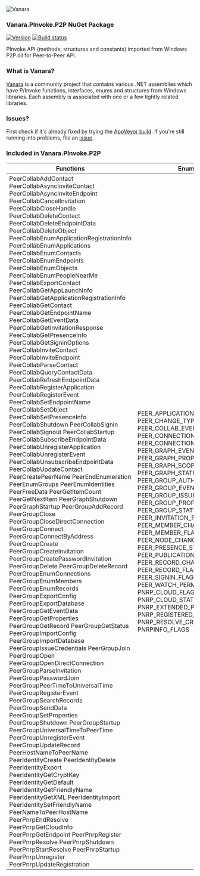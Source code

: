 ﻿![Vanara](https://raw.githubusercontent.com/dahall/Vanara/master/docs/icons/VanaraHeading.png)
### **Vanara.PInvoke.P2P NuGet Package**
[![Version](https://img.shields.io/nuget/v/Vanara.PInvoke.P2P?label=NuGet&style=flat-square)](https://github.com/dahall/Vanara/releases)
[![Build status](https://img.shields.io/appveyor/build/dahall/vanara?label=AppVeyor%20build&style=flat-square)](https://ci.appveyor.com/project/dahall/vanara)

PInvoke API (methods, structures and constants) imported from Windows P2P.dll for Peer-to-Peer API.

### **What is Vanara?**

[Vanara](https://github.com/dahall/Vanara) is a community project that contains various .NET assemblies which have P/Invoke functions, interfaces, enums and structures from Windows libraries. Each assembly is associated with one or a few tightly related libraries.

### **Issues?**

First check if it's already fixed by trying the [AppVeyor build](https://ci.appveyor.com/nuget/vanara-prerelease).
If you're still running into problems, file an [issue](https://github.com/dahall/Vanara/issues).

### **Included in Vanara.PInvoke.P2P**

Functions | Enumerations | Structures
--- | --- | ---
PeerCollabAddContact PeerCollabAsyncInviteContact PeerCollabAsyncInviteEndpoint PeerCollabCancelInvitation PeerCollabCloseHandle PeerCollabDeleteContact PeerCollabDeleteEndpointData PeerCollabDeleteObject PeerCollabEnumApplicationRegistrationInfo PeerCollabEnumApplications PeerCollabEnumContacts PeerCollabEnumEndpoints PeerCollabEnumObjects PeerCollabEnumPeopleNearMe PeerCollabExportContact PeerCollabGetAppLaunchInfo PeerCollabGetApplicationRegistrationInfo PeerCollabGetContact PeerCollabGetEndpointName PeerCollabGetEventData PeerCollabGetInvitationResponse PeerCollabGetPresenceInfo PeerCollabGetSigninOptions PeerCollabInviteContact PeerCollabInviteEndpoint PeerCollabParseContact PeerCollabQueryContactData PeerCollabRefreshEndpointData PeerCollabRegisterApplication PeerCollabRegisterEvent PeerCollabSetEndpointName PeerCollabSetObject PeerCollabSetPresenceInfo PeerCollabShutdown PeerCollabSignin PeerCollabSignout PeerCollabStartup PeerCollabSubscribeEndpointData PeerCollabUnregisterApplication PeerCollabUnregisterEvent PeerCollabUnsubscribeEndpointData PeerCollabUpdateContact PeerCreatePeerName PeerEndEnumeration PeerEnumGroups PeerEnumIdentities PeerFreeData PeerGetItemCount PeerGetNextItem PeerGraphShutdown PeerGraphStartup PeerGroupAddRecord PeerGroupClose PeerGroupCloseDirectConnection PeerGroupConnect PeerGroupConnectByAddress PeerGroupCreate PeerGroupCreateInvitation PeerGroupCreatePasswordInvitation PeerGroupDelete PeerGroupDeleteRecord PeerGroupEnumConnections PeerGroupEnumMembers PeerGroupEnumRecords PeerGroupExportConfig PeerGroupExportDatabase PeerGroupGetEventData PeerGroupGetProperties PeerGroupGetRecord PeerGroupGetStatus PeerGroupImportConfig PeerGroupImportDatabase PeerGroupIssueCredentials PeerGroupJoin PeerGroupOpen PeerGroupOpenDirectConnection PeerGroupParseInvitation PeerGroupPasswordJoin PeerGroupPeerTimeToUniversalTime PeerGroupRegisterEvent PeerGroupSearchRecords PeerGroupSendData PeerGroupSetProperties PeerGroupShutdown PeerGroupStartup PeerGroupUniversalTimeToPeerTime PeerGroupUnregisterEvent PeerGroupUpdateRecord PeerHostNameToPeerName PeerIdentityCreate PeerIdentityDelete PeerIdentityExport PeerIdentityGetCryptKey PeerIdentityGetDefault PeerIdentityGetFriendlyName PeerIdentityGetXML PeerIdentityImport PeerIdentitySetFriendlyName PeerNameToPeerHostName PeerPnrpEndResolve PeerPnrpGetCloudInfo PeerPnrpGetEndpoint PeerPnrpRegister PeerPnrpResolve PeerPnrpShutdown PeerPnrpStartResolve PeerPnrpStartup PeerPnrpUnregister PeerPnrpUpdateRegistration  | PEER_APPLICATION_REGISTRATION_TYPE PEER_CHANGE_TYPE PEER_COLLAB_EVENT_TYPE PEER_CONNECTION_FLAGS PEER_CONNECTION_STATUS PEER_GRAPH_EVENT_TYPE PEER_GRAPH_PROPERTY_FLAGS PEER_GRAPH_SCOPE PEER_GRAPH_STATUS_FLAGS PEER_GROUP_AUTHENTICATION_SCHEME PEER_GROUP_EVENT_TYPE PEER_GROUP_ISSUE_CREDENTIAL_FLAGS PEER_GROUP_PROPERTY_FLAGS PEER_GROUP_STATUS PEER_INVITATION_RESPONSE_TYPE PEER_MEMBER_CHANGE_TYPE PEER_MEMBER_FLAGS PEER_NODE_CHANGE_TYPE PEER_PRESENCE_STATUS PEER_PUBLICATION_SCOPE PEER_RECORD_CHANGE_TYPE PEER_RECORD_FLAGS PEER_SIGNIN_FLAGS PEER_WATCH_PERMISSION PNRP_CLOUD_FLAGS PNRP_CLOUD_STATE PNRP_EXTENDED_PAYLOAD_TYPE PNRP_REGISTERED_ID_STATE PNRP_RESOLVE_CRITERIA PNRP_SCOPE PNRPINFO_FLAGS                                                                                | PEER_ADDRESS PEER_APP_LAUNCH_INFO PEER_APPLICATION PEER_APPLICATION_REGISTRATION_INFO PEER_COLLAB_EVENT_DATA PEER_COLLAB_EVENT_REGISTRATION PEER_CONNECTION_INFO PEER_CONTACT PEER_CREDENTIAL_INFO PEER_DATA PEER_ENDPOINT PEER_EVENT_APPLICATION_CHANGED_DATA PEER_EVENT_CONNECTION_CHANGE_DATA PEER_EVENT_ENDPOINT_CHANGED_DATA PEER_EVENT_INCOMING_DATA PEER_EVENT_MEMBER_CHANGE_DATA PEER_EVENT_NODE_CHANGE_DATA PEER_EVENT_OBJECT_CHANGED_DATA PEER_EVENT_PEOPLE_NEAR_ME_CHANGED_DATA PEER_EVENT_PRESENCE_CHANGED_DATA PEER_EVENT_RECORD_CHANGE_DATA PEER_EVENT_REQUEST_STATUS_CHANGED_DATA PEER_EVENT_SYNCHRONIZED_DATA PEER_EVENT_WATCHLIST_CHANGED_DATA PEER_GRAPH_EVENT_DATA PEER_GRAPH_EVENT_REGISTRATION PEER_GRAPH_PROPERTIES PEER_GROUP_EVENT_DATA PEER_GROUP_EVENT_REGISTRATION PEER_GROUP_PROPERTIES PEER_INVITATION PEER_INVITATION_INFO PEER_INVITATION_RESPONSE PEER_MEMBER PEER_NAME_PAIR PEER_NODE_INFO PEER_OBJECT PEER_PEOPLE_NEAR_ME PEER_PNRP_CLOUD_INFO PEER_PNRP_ENDPOINT_INFO PEER_PNRP_REGISTRATION_INFO PEER_PRESENCE_INFO PEER_RECORD PEER_SECURITY_INTERFACE PEER_VERSION_DATA PNRP_CLOUD_ID PNRPCLOUDINFO PNRPINFO_V1 PNRPINFO_V2 HPEEREVENT HGRAPH HPEERENUM HREGISTRATION HRESOLUTION HGROUP                                                       
